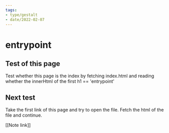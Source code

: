 ```yaml
---
tags:
- type/gestalt
- date/2022-02-07
---
```


# entrypoint
## Test of this page
Test whether this page is the index by fetching index.html and reading
whether the innerHtml of the first h1 == 'entrypoint'

## Next test
Take the first link of this page and try to open the file.
Fetch the html of the file and continue.

[[Note link]]


